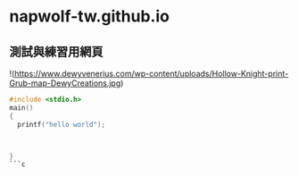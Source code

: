 # napwolf-tw.github.io
## 測試與練習用網頁
!(https://www.dewyvenerius.com/wp-content/uploads/Hollow-Knight-print-Grub-map-DewyCreations.jpg)

```c
#include <stdio.h>
main()
{
  printf("hello world");



}
```c
